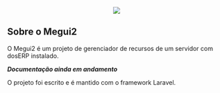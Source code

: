 <p align="center"><a href="https://doseextra.com"><img src="https://blog.doseextra.com/img/site/logod.png"></a></p>


## Sobre o Megui2

O Megui2 é um projeto de gerenciador de recursos de um servidor com dosERP instalado.

***Documentação ainda em andamento***

O projeto foi escrito e é mantido com o framework Laravel. 

